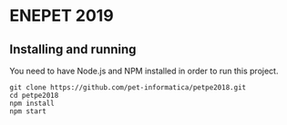 # ENEPET 2019

## Installing and running

You need to have Node.js and NPM installed in order to run this project.

````
git clone https://github.com/pet-informatica/petpe2018.git
cd petpe2018
npm install
npm start
````
